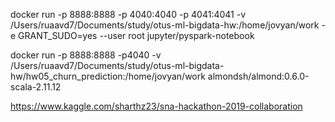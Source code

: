docker run -p 8888:8888 -p 4040:4040 -p 4041:4041 -v /Users/ruaavd7/Documents/study/otus-ml-bigdata-hw:/home/jovyan/work -e GRANT_SUDO=yes --user root jupyter/pyspark-notebook



docker run -p 8888:8888 -p4040 -v /Users/ruaavd7/Documents/study/otus-ml-bigdata-hw/hw05_churn_prediction:/home/jovyan/work almondsh/almond:0.6.0-scala-2.11.12


https://www.kaggle.com/sharthz23/sna-hackathon-2019-collaboration

